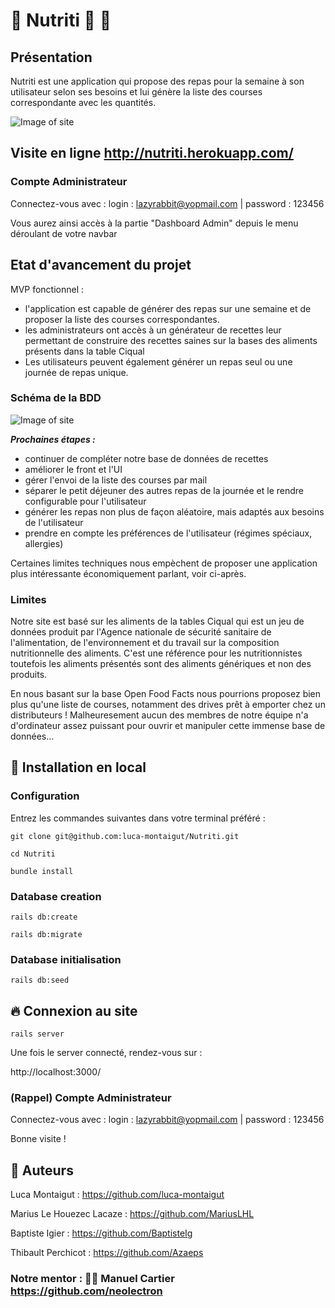 # 🍊 Nutriti 📅 🛒

## Présentation

Nutriti est une application qui propose des repas pour la semaine à son utilisateur selon ses besoins et lui génère la liste des courses correspondante avec les quantités.

![Image of site](https://i.imgur.com/ClPuT20.jpg)

## Visite en ligne http://nutriti.herokuapp.com/

### Compte Administrateur
Connectez-vous avec :
login : lazyrabbit@yopmail.com |
password : 123456

Vous aurez ainsi accès à la partie "Dashboard Admin" depuis le menu déroulant de votre navbar

## Etat d'avancement du projet 

MVP fonctionnel : 
- l'application est capable de générer des repas sur une semaine et de proposer la liste des courses correspondantes.
- les administrateurs ont accès à un générateur de recettes leur permettant de construire des recettes saines sur la bases des aliments présents dans la table Ciqual
- Les utilisateurs peuvent également générer un repas seul ou une journée de repas unique.

### Schéma de la BDD

![Image of site](https://i.imgur.com/ETawP7B.png)

***Prochaines étapes :***
- continuer de compléter notre base de données de recettes
- améliorer le front et l'UI
- gérer l'envoi de la liste des courses par mail
- séparer le petit déjeuner des autres repas de la journée et le rendre configurable pour l'utilisateur
- générer les repas non plus de façon aléatoire, mais adaptés aux besoins de l'utilisateur
- prendre en compte les préférences de l'utilisateur (régimes spéciaux, allergies)

Certaines limites techniques nous empèchent de proposer une application plus intéressante économiquement parlant, voir ci-après.

### Limites

Notre site est basé sur les aliments de la tables Ciqual qui est un jeu de données produit par l'Agence nationale de sécurité sanitaire de l'alimentation, de l'environnement et du travail sur la composition nutritionnelle des aliments. 
C'est une référence pour les nutritionnistes toutefois les aliments présentés sont des aliments génériques et non des produits.

En nous basant sur la base Open Food Facts nous pourrions proposez bien plus qu'une liste de courses, notamment des drives prêt à emporter chez un distributeurs ! Malheuresement aucun des membres de notre équipe n'a d'ordinateur assez puissant pour ouvrir et manipuler cette immense base de données...


## :wrench: Installation en local

### Configuration
Entrez les commandes suivantes dans votre terminal préféré :

`git clone git@github.com:luca-montaigut/Nutriti.git`

`cd Nutriti`

`bundle install`

### Database creation

`rails db:create`

`rails db:migrate`

### Database initialisation

`rails db:seed`

## 🔥 Connexion au site

`rails server`

Une fois le server connecté, rendez-vous sur :

http://localhost:3000/

### (Rappel) Compte Administrateur
Connectez-vous avec :
login : lazyrabbit@yopmail.com |
password : 123456

Bonne visite !

## 🐰 Auteurs
Luca Montaigut : https://github.com/luca-montaigut

Marius Le Houezec Lacaze : https://github.com/MariusLHL

Baptiste Igier : https://github.com/BaptisteIg

Thibault Perchicot : https://github.com/Azaeps

### Notre mentor : 🧙‍♂️ Manuel Cartier https://github.com/neolectron

